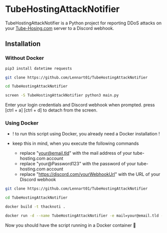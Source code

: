 # TubeHostingAttackNotifier

TubeHostingAttackNotifier is a Python project for reporting DDoS attacks on your [Tube-Hosing.com](https://tube-hosting.com) server to a Discord webhook.

## Installation

### Without Docker

```bash
pip3 install datetime requests

git clone https://github.com/Lennart01/TubeHostingAttackNotifier

cd TubeHostingAttackNotifier

screen -S TubeHostingAttackNotifier python3 main.py
```
Enter your login credentials and Discord webhook when prompted.
press [ctrl + a]  [ctrl + d] to detach from the screen. 

### Using Docker
* ! to run this script using Docker, you already need a Docker installation !

* keep this in mind, when you execute the following commands
   * replace "your@email.tld" with the mail address of your tube-hosting.com account
   * replace "your@Password123" with the password of your tube-hosting.com account
   * replace "https://discord.com/yourWebhookUrl" with the URL of your Discord webhook
   
```bash
git clone https://github.com/Lennart01/TubeHostingAttackNotifier

cd TubeHostingAttackNotifier

docker build -t thacknoti . 

docker run -d --name TubeHostingAttackNotifier -e mail=your@email.tld -e passwd=your@Password123 -e url=https://discord.com/yourWebhookUrl thacknoti
```

Now you should have the script running in a Docker container 🎉
